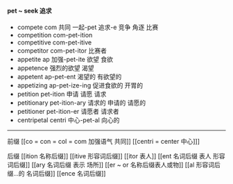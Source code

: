 #### pet ~ seek 追求

- compete com 共同 一起-pet 追求-e 竞争 角逐 比赛 
- competition com-pet-ition 
- competitive com-pet-itive
- competitor com-pet-itor 比赛者
- appetite ap 加强-pet-ite 欲望 食欲
- appetence 强烈的欲望 渴望
- appetent ap-pet-ent 渴望的 有欲望的
- appetizing ap-pet-ize-ing 促进食欲的 开胃的
- petition pet-ition 申请 请愿 请求
- petitionary pet-ition-ary 请求的 申请的 请愿的
- petitioner pet-ition-er 请愿者 请求者
- centripetal centri 中心-pet-al 向心的

---
前缀
[[co = con  = col = com  加强语气 共同]]
[[centri  = center 中心]]]

后缀
[[ition 名称后缀]]
[[itive 形容词后缀]]
[[itor 表人]]
[[ent 名词后缀  表人 形容词后缀]]
[[ary 名词后缀 表示 场所]]
[[er  ~ or 名称后缀表人或物]]
[[al 形容词后缀...的 名词后缀]]
[[ence 名词后缀]]
